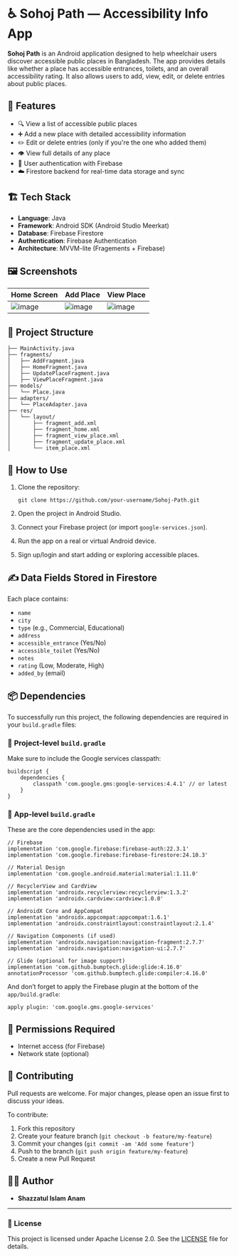 
# ♿ Sohoj Path — Accessibility Info App

**Sohoj Path** is an Android application designed to help wheelchair users discover accessible public places in Bangladesh. The app provides details like whether a place has accessible entrances, toilets, and an overall accessibility rating. It also allows users to add, view, edit, or delete entries about public places.

## 🚀 Features

* 🔍 View a list of accessible public places
* ➕ Add a new place with detailed accessibility information
* ✏️ Edit or delete entries (only if you're the one who added them)
* 👁️ View full details of any place
* 🔐 User authentication with Firebase
* ☁️ Firestore backend for real-time data storage and sync

## 🏗️ Tech Stack

* **Language**: Java
* **Framework**: Android SDK (Android Studio Meerkat)
* **Database**: Firebase Firestore
* **Authentication**: Firebase Authentication
* **Architecture**: MVVM-lite (Fragements + Firebase)

## 🖼️ Screenshots

| Home Screen              | Add Place                | View Place               |
| ------------------------ | ------------------------ | ------------------------ |
|![image](https://github.com/user-attachments/assets/817582e8-b657-4678-8c8d-9af17a883a7c)|![image](https://github.com/user-attachments/assets/03d7706c-8389-456f-ba26-032c9a9ccde6)|![image](https://github.com/user-attachments/assets/a4c5e67d-a77c-4637-b272-bbb1d83a5299)|

## 📂 Project Structure

```
├── MainActivity.java
├── fragments/
│   ├── AddFragment.java
│   ├── HomeFragment.java
│   ├── UpdatePlaceFragment.java
│   ├── ViewPlaceFragment.java
├── models/
│   └── Place.java
├── adapters/
│   └── PlaceAdapter.java
├── res/
│   └── layout/
│       ├── fragment_add.xml
│       ├── fragment_home.xml
│       ├── fragment_view_place.xml
│       ├── fragment_update_place.xml
│       └── item_place.xml
```

## 🧪 How to Use

1. Clone the repository:

   ```
   git clone https://github.com/your-username/Sohoj-Path.git
   ```
2. Open the project in Android Studio.
3. Connect your Firebase project (or import `google-services.json`).
4. Run the app on a real or virtual Android device.
5. Sign up/login and start adding or exploring accessible places.

## ✍️ Data Fields Stored in Firestore

Each place contains:

* `name`
* `city`
* `type` (e.g., Commercial, Educational)
* `address`
* `accessible_entrance` (Yes/No)
* `accessible_toilet` (Yes/No)
* `notes`
* `rating` (Low, Moderate, High)
* `added_by` (email)


## 📦 Dependencies

To successfully run this project, the following dependencies are required in your `build.gradle` files:

### 🧱 **Project-level `build.gradle`**

Make sure to include the Google services classpath:

```
buildscript {
    dependencies {
        classpath 'com.google.gms:google-services:4.4.1' // or latest
    }
}
```

### 📱 **App-level `build.gradle`**

These are the core dependencies used in the app:

```
// Firebase
implementation 'com.google.firebase:firebase-auth:22.3.1'
implementation 'com.google.firebase:firebase-firestore:24.10.3'

// Material Design
implementation 'com.google.android.material:material:1.11.0'

// RecyclerView and CardView
implementation 'androidx.recyclerview:recyclerview:1.3.2'
implementation 'androidx.cardview:cardview:1.0.0'

// AndroidX Core and AppCompat
implementation 'androidx.appcompat:appcompat:1.6.1'
implementation 'androidx.constraintlayout:constraintlayout:2.1.4'

// Navigation Components (if used)
implementation 'androidx.navigation:navigation-fragment:2.7.7'
implementation 'androidx.navigation:navigation-ui:2.7.7'

// Glide (optional for image support)
implementation 'com.github.bumptech.glide:glide:4.16.0'
annotationProcessor 'com.github.bumptech.glide:compiler:4.16.0'
```

And don’t forget to apply the Firebase plugin at the bottom of the `app/build.gradle`:

```
apply plugin: 'com.google.gms.google-services'
```

## 🔐 Permissions Required

* Internet access (for Firebase)
* Network state (optional)

## 🤝 Contributing

Pull requests are welcome. For major changes, please open an issue first to discuss your ideas.

To contribute:

1. Fork this repository
2. Create your feature branch (`git checkout -b feature/my-feature`)
3. Commit your changes (`git commit -am 'Add some feature'`)
4. Push to the branch (`git push origin feature/my-feature`)
5. Create a new Pull Request

## 🧑‍💻 Author

* **Shazzatul Islam Anam**
---

### 📝 License

This project is licensed under Apache License 2.0. See the [LICENSE](./LICENSE) file for details.
